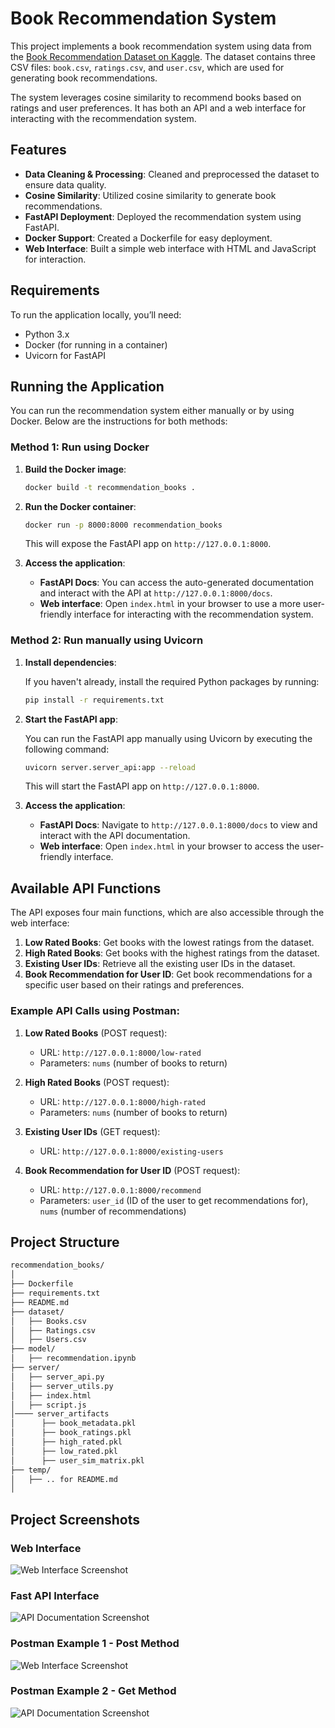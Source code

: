 # Book Recommendation System

This project implements a book recommendation system using data from the [Book Recommendation Dataset on Kaggle](https://www.kaggle.com/datasets/arashnic/book-recommendation-dataset/data). The dataset contains three CSV files: `book.csv`, `ratings.csv`, and `user.csv`, which are used for generating book recommendations.

The system leverages cosine similarity to recommend books based on ratings and user preferences. It has both an API and a web interface for interacting with the recommendation system.

## Features
- **Data Cleaning & Processing**: Cleaned and preprocessed the dataset to ensure data quality.
- **Cosine Similarity**: Utilized cosine similarity to generate book recommendations.
- **FastAPI Deployment**: Deployed the recommendation system using FastAPI.
- **Docker Support**: Created a Dockerfile for easy deployment.
- **Web Interface**: Built a simple web interface with HTML and JavaScript for interaction.

## Requirements
To run the application locally, you’ll need:
- Python 3.x
- Docker (for running in a container)
- Uvicorn for FastAPI

## Running the Application

You can run the recommendation system either manually or by using Docker. Below are the instructions for both methods:

### Method 1: Run using Docker

1. **Build the Docker image**:

    ```bash
    docker build -t recommendation_books .
    ```

2. **Run the Docker container**:

    ```bash
    docker run -p 8000:8000 recommendation_books
    ```

    This will expose the FastAPI app on `http://127.0.0.1:8000`.

3. **Access the application**:
    - **FastAPI Docs**: You can access the auto-generated documentation and interact with the API at `http://127.0.0.1:8000/docs`.
    - **Web interface**: Open `index.html` in your browser to use a more user-friendly interface for interacting with the recommendation system.

### Method 2: Run manually using Uvicorn

1. **Install dependencies**:

    If you haven't already, install the required Python packages by running:

    ```bash
    pip install -r requirements.txt
    ```

2. **Start the FastAPI app**:

    You can run the FastAPI app manually using Uvicorn by executing the following command:

    ```bash
    uvicorn server.server_api:app --reload
    ```

    This will start the FastAPI app on `http://127.0.0.1:8000`.

3. **Access the application**:
    - **FastAPI Docs**: Navigate to `http://127.0.0.1:8000/docs` to view and interact with the API documentation.
    - **Web interface**: Open `index.html` in your browser to access the user-friendly interface.

## Available API Functions

The API exposes four main functions, which are also accessible through the web interface:

1. **Low Rated Books**: Get books with the lowest ratings from the dataset.
2. **High Rated Books**: Get books with the highest ratings from the dataset.
3. **Existing User IDs**: Retrieve all the existing user IDs in the dataset.
4. **Book Recommendation for User ID**: Get book recommendations for a specific user based on their ratings and preferences.

### Example API Calls using Postman:

1. **Low Rated Books** (POST request):
   - URL: `http://127.0.0.1:8000/low-rated`
   - Parameters: `nums` (number of books to return)

2. **High Rated Books** (POST request):
   - URL: `http://127.0.0.1:8000/high-rated`
   - Parameters: `nums` (number of books to return)

3. **Existing User IDs** (GET request):
   - URL: `http://127.0.0.1:8000/existing-users`

4. **Book Recommendation for User ID** (POST request):
   - URL: `http://127.0.0.1:8000/recommend`
   - Parameters: `user_id` (ID of the user to get recommendations for), `nums` (number of recommendations)

## Project Structure

```bash
recommendation_books/
│
├── Dockerfile               
├── requirements.txt         
├── README.md
├── dataset/
│   ├── Books.csv
│   ├── Ratings.csv
│   ├── Users.csv        
├── model/
│   ├── recommendation.ipynb        
├── server/
│   ├── server_api.py        
│   ├── server_utils.py
│   ├── index.html
│   ├── script.js
│──── server_artifacts
│      ├── book_metadata.pkl
│      ├── book_ratings.pkl
│      ├── high_rated.pkl
│      ├── low_rated.pkl
│      ├── user_sim_matrix.pkl   
├── temp/
│   ├── .. for README.md
│
```

## Project Screenshots

### Web Interface
![Web Interface Screenshot](temp/pics/image_webpage.png)

### Fast API Interface
![API Documentation Screenshot](temp/pics/image_fastapi.png)

### Postman Example 1 - Post Method
![Web Interface Screenshot](temp/pics/image_postman_post.png)

### Postman Example 2 - Get Method
![API Documentation Screenshot](temp/pics/image_postman_get.png)

